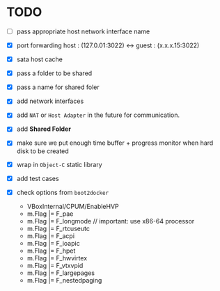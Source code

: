 # TODO

- [ ] pass appropriate host network interface name  
- [x] port forwarding host : (127.0.01:3022) <-> guest : (x.x.x.15:3022)
- [x] sata host cache
- [x] pass a folder to be shared
- [x] pass a name for shared foler
- [x] add network interfaces  
- [x] add `NAT` or `Host Adapter` in the future for communication.
- [x] add **Shared Folder**  
- [x] make sure we put enough time buffer + progress monitor when hard disk to be created  
- [x] wrap in `Object-C` static library
- [x] add test cases  
- [x] check options from `boot2docker`

  * VBoxInternal/CPUM/EnableHVP
  * m.Flag |= F_pae
  * m.Flag |= F_longmode // important: use x86-64 processor
  * m.Flag |= F_rtcuseutc
  * m.Flag |= F_acpi
  * m.Flag |= F_ioapic
  * m.Flag |= F_hpet
  * m.Flag |= F_hwvirtex
  * m.Flag |= F_vtxvpid
  * m.Flag |= F_largepages
  * m.Flag |= F_nestedpaging
